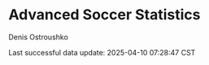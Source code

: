 # Advanced Soccer Statistics
Denis Ostroushko

<!-- gfm -->

Last successful data update: 2025-04-10 07:28:47 CST
